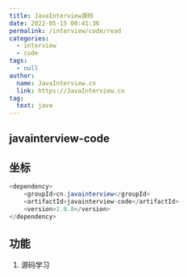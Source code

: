 ```yaml
---
title: JavaInterview源码
date: 2022-05-15 00:41:36
permalink: /interview/code/read
categories: 
  - interview
  - code
tags: 
  - null
author: 
  name: JavaInterview.cn
  link: https://JavaInterview.cn
tag: 
  text: java
---
```


## javainterview-code

## 坐标
```java
<dependency>
    <groupId>cn.javainterview</groupId>
    <artifactId>javainterview-code</artifactId>
    <version>1.0.8</version>
</dependency>
```

## 功能
1. 源码学习